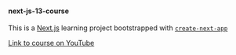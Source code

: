 #### next-js-13-course
This is a [Next.js](https://nextjs.org/) learning project bootstrapped with [`create-next-app`](https://github.com/vercel/next.js/tree/canary/packages/create-next-app)  

[Link to course on YouTube](https://www.youtube.com/watch?v=T63nY70eZF0)



